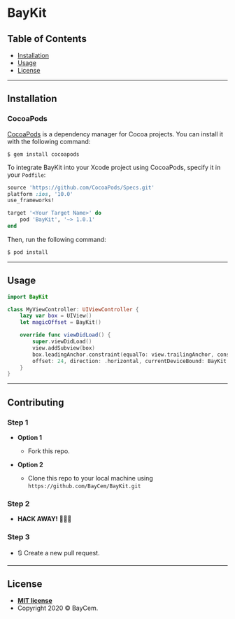 # BayKit

## Table of Contents

- [Installation](#installation)
- [Usage](#usage)
- [License](#license)

---

## Installation


### CocoaPods

<a href="http://cocoapods.org/" target="_blank">CocoaPods</a> is a dependency manager for Cocoa projects. You can install it with the following command:
```shell
$ gem install cocoapods
```

To integrate BayKit into your Xcode project using CocoaPods, specify it in your `Podfile`:
```ruby
source 'https://github.com/CocoaPods/Specs.git'
platform :ios, '10.0'
use_frameworks!

target '<Your Target Name>' do
    pod 'BayKit', '~> 1.0.1'
end
```

Then, run the following command:

```bash
$ pod install
```

---

## Usage

```swift
import BayKit

class MyViewController: UIViewController {
    lazy var box = UIView()
    let magicOffset = BayKit()

    override func viewDidLoad() {
        super.viewDidLoad()
        view.addSubview(box)
        box.leadingAnchor.constraint(equalTo: view.trailingAnchor, constant: magicOffset.offseter(scaleFactor: 1.0, 
        offset: 24, direction: .horizontal, currentDeviceBound: BayKit.DeviceList.iPhone5.screenWidth)).isActive = true
    }
}
```

---

## Contributing

### Step 1

- **Option 1**
    - Fork this repo.

- **Option 2**
    - Clone this repo to your local machine using `https://github.com/BayCem/BayKit.git`

### Step 2

- **HACK AWAY!** 🔨🔨🔨

### Step 3

- 🔃 Create a new pull request.

---

## License

- **[MIT license](http://opensource.org/licenses/mit-license.php)**
- Copyright 2020 © BayCem.
